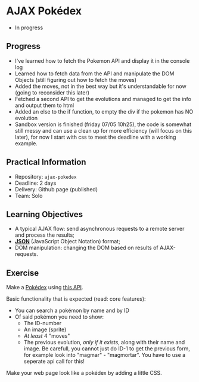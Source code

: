 # AJAX Pokédex

* In progress

## Progress
* I've learned how to fetch the Pokemon API and display it in the console log
* Learned how to fetch data from the API and manipulate the DOM Objects (still figuring out how to fetch the moves)
* Added the moves, not in the best way but it's understandable for now (going to reconsider this later)
* Fetched a second API to get the evolutions and managed to get the info and output them to html
* Added an else to the if function, to empty the div if the pokemon has NO evolution
* Sandbox version is finished (friday 07/05 10h25), the code is somewhat still messy and can use a clean up for more efficiency (will focus on this later), for now I start with css to meet the deadline with a working example.

## Practical Information

* Repository: `ajax-pokedex`
* Deadline: 2 days
* Delivery: Github page (published)
* Team: Solo

## Learning Objectives

* A typical AJAX flow: send asynchronous requests to a remote server and process the results;
* **[JSON](https://www.w3schools.com/js/js_json_intro.asp)** (JavaScript Object Notation) format;
* DOM manipulation: changing the DOM based on results of AJAX-requests.

## Exercise

Make a [Pokédex](https://www.google.com/search?q=pokedex&source=lnms&tbm=isch&sa=X&ved=0ahUKEwiRtNT3-vDfAhWDy6QKHd1cBD4Q_AUIDigB&biw=1300&bih=968#imgrc=_) using [this API](https://pokeapi.co/).

Basic functionality that is expected (read: core features):
* You can search a pokémon by name and by ID
* Of said pokémon you need to show:
    * The ID-number
    * An image (sprite)
    * _At least_ 4 "moves"
    * The previous evolution, _only if it exists_, along with their name and image. Be carefull, you cannot just do ID-1 to get the previous form, for example look into "magmar" - "magmortar". You have to use a seperate api call for this!

Make your web page look like a pokédex by adding a little CSS.